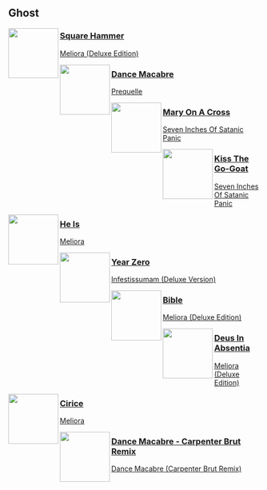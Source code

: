 ## Ghost
[start-desc]: #



[end-desc]: #

<img align="left" width="100" height="100" src="https://i.scdn.co/image/ab67616d0000b2739e4a3c9e73ce2429c4d1fe70">

### [Square Hammer](https://open.spotify.com/go?uri=spotify:track:2XgTw2co6xv95TmKpMcL70)
[Meliora (Deluxe Edition)](https://open.spotify.com/go?uri=spotify:track:3bChCUtpRC1NaCLYD4unbD)

<img align="left" width="100" height="100" src="https://i.scdn.co/image/ab67616d0000b273dd712ef33296be4dd442d425">

### [Dance Macabre](https://open.spotify.com/go?uri=spotify:track:1E2WTcYLP1dFe1tiGDwRmT)
[Prequelle](https://open.spotify.com/go?uri=spotify:track:1KMfjy6MmPorahRjxhTnxm)

<img align="left" width="100" height="100" src="https://i.scdn.co/image/ab67616d0000b273bef9b0a348ea8dd18a581025">

### [Mary On A Cross](https://open.spotify.com/go?uri=spotify:track:2HZLXBOnaSRhXStMLrq9fD)
[Seven Inches Of Satanic Panic](https://open.spotify.com/go?uri=spotify:track:6eOWfFjfBPRsAW0ZS4sbaF)

<img align="left" width="100" height="100" src="https://i.scdn.co/image/ab67616d0000b273bef9b0a348ea8dd18a581025">

### [Kiss The Go-Goat](https://open.spotify.com/go?uri=spotify:track:56k2ztFw7hQRzDeoe80pJo)
[Seven Inches Of Satanic Panic](https://open.spotify.com/go?uri=spotify:track:6eOWfFjfBPRsAW0ZS4sbaF)

<img align="left" width="100" height="100" src="https://i.scdn.co/image/ab67616d0000b273a256ca1c8b636857574886fe">

### [He Is](https://open.spotify.com/go?uri=spotify:track:4ExR43GqMe2KwWM3VPGUmO)
[Meliora](https://open.spotify.com/go?uri=spotify:track:74QTwjBLo1eLqpjL320rXX)

<img align="left" width="100" height="100" src="https://i.scdn.co/image/ab67616d0000b273cfcfd775c86793d7d3b3e4f6">

### [Year Zero](https://open.spotify.com/go?uri=spotify:track:1YBf7Tq9bpcVwvnlP8YbQS)
[Infestissumam (Deluxe Version)](https://open.spotify.com/go?uri=spotify:track:2HlryLawoMpHGIcuDJDfQr)

<img align="left" width="100" height="100" src="https://i.scdn.co/image/ab67616d0000b2739e4a3c9e73ce2429c4d1fe70">

### [Bible](https://open.spotify.com/go?uri=spotify:track:5HCUDC7WkyGRYgS8fuI3Wt)
[Meliora (Deluxe Edition)](https://open.spotify.com/go?uri=spotify:track:3bChCUtpRC1NaCLYD4unbD)

<img align="left" width="100" height="100" src="https://i.scdn.co/image/ab67616d0000b2739e4a3c9e73ce2429c4d1fe70">

### [Deus In Absentia](https://open.spotify.com/go?uri=spotify:track:2sE6m8MrSrUZWPS9hhnAaA)
[Meliora (Deluxe Edition)](https://open.spotify.com/go?uri=spotify:track:3bChCUtpRC1NaCLYD4unbD)

<img align="left" width="100" height="100" src="https://i.scdn.co/image/ab67616d0000b273a256ca1c8b636857574886fe">

### [Cirice](https://open.spotify.com/go?uri=spotify:track:3ZXZ9RMsznqgyHnyq0K5FL)
[Meliora](https://open.spotify.com/go?uri=spotify:track:74QTwjBLo1eLqpjL320rXX)

<img align="left" width="100" height="100" src="https://i.scdn.co/image/ab67616d0000b27363aa8e114265ee4546fd41e6">

### [Dance Macabre - Carpenter Brut Remix](https://open.spotify.com/go?uri=spotify:track:1VscFJYiKnFbMnZDCnKm6v)
[Dance Macabre (Carpenter Brut Remix)](https://open.spotify.com/go?uri=spotify:track:3AIryW4MIDKSDJX404QSPh)
